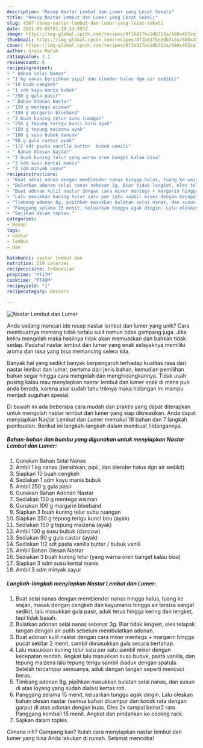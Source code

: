 ```yaml
---
description: "Resep Nastar Lembut dan Lumer yang Lezat Sekali"
title: "Resep Nastar Lembut dan Lumer yang Lezat Sekali"
slug: 4307-resep-nastar-lembut-dan-lumer-yang-lezat-sekali
date: 2021-05-05T01:19:24.997Z
image: https://img-global.cpcdn.com/recipes/8f1b817be2db713a/680x482cq70/nastar-lembut-dan-lumer-foto-resep-utama.jpg
thumbnail: https://img-global.cpcdn.com/recipes/8f1b817be2db713a/680x482cq70/nastar-lembut-dan-lumer-foto-resep-utama.jpg
cover: https://img-global.cpcdn.com/recipes/8f1b817be2db713a/680x482cq70/nastar-lembut-dan-lumer-foto-resep-utama.jpg
author: Grace Marsh
ratingvalue: 3.1
reviewcount: 6
recipeingredient:
- " Bahan Selai Nanas"
- "1 kg nanas bersihkan pipil dan blender halus dgn air sedikit"
- "10 buah cengkeh"
- "1 sdm kayu manis bubuk"
- "250 g gula pasir"
- " Bahan Adonan Nastar"
- "150 g mentega wisman"
- "100 g margarin blueband"
- "3 buah kuning telur suhu ruangan"
- "250 g tepung terigu kunci biru ayak"
- "150 g tepung maizena ayak"
- "100 g susu bubuk dancow"
- "90 g gula castor ayak"
- "1/2 sdt pasta vanilla butter  bubuk vanili"
- " Bahan Olesan Nastar"
- "3 buah kuning telur yang warna oren banget kalau bisa"
- "3 sdm susu kental manis"
- "3 sdm minyak sayur"
recipeinstructions:
- "Buat selai nanas dengan memblender nanas hingga halus, tuang ke wajan, masak dengan cengkeh dan kayumanis hingga air tersisa sangat sedikit, lalu masukkan gula pasir, aduk terus hingga kering dan lengket, tapi tidak basah."
- "Bulatkan adonan selai nanas sebesar 3g. Biar tidak lengket, oles telapak tangan dengan air putih sebelum membulatkan adonan."
- "Buat adonan kulit nastar dengan cara mixer mentega + margarin hingga pucat sekitar 2 menit, sambil dimasukkan gula secara bertahap."
- "Lalu masukkan kuning telur satu per satu sambil mixer dengan kecepatan rendah. Angkat lalu masukkan susu bubuk, pasta vanilla, dan tepung maizena lalu tepung terigu sambil diaduk dengan spatula. Setelah tercampur semuanya, aduk dengan tangan seperti mencuci beras."
- "Timbang adonan 8g, pipihkan masukkan bulatan selai nanas, dan susun di atas loyang yang sudah dialasi kertas roti."
- "Panggang selama 15 menit, keluarkan tunggu agak dingin. Lalu oleskan bahan olesan nastar (semua bahan dicampur dan kocok rata dengan garpu) di atas adonan dengan kuas. Oles 2x sampai benar2 rata. Panggang kembali 15 menit. Angkat dan pindahkan ke cooling rack."
- "Sajikan dalam toples."
categories:
- Resep
tags:
- nastar
- lembut
- dan

katakunci: nastar lembut dan 
nutrition: 219 calories
recipecuisine: Indonesian
preptime: "PT17M"
cooktime: "PT49M"
recipeyield: "1"
recipecategory: Dessert

---
```



![Nastar Lembut dan Lumer](https://img-global.cpcdn.com/recipes/8f1b817be2db713a/680x482cq70/nastar-lembut-dan-lumer-foto-resep-utama.jpg)

Anda sedang mencari ide resep nastar lembut dan lumer yang unik? Cara membuatnya memang tidak terlalu sulit namun tidak gampang juga. Jika keliru mengolah maka hasilnya tidak akan memuaskan dan bahkan tidak sedap. Padahal nastar lembut dan lumer yang enak selayaknya memiliki aroma dan rasa yang bisa memancing selera kita.



Banyak hal yang sedikit banyak berpengaruh terhadap kualitas rasa dari nastar lembut dan lumer, pertama dari jenis bahan, kemudian pemilihan bahan segar hingga cara mengolah dan menghidangkannya. Tidak usah pusing kalau mau menyiapkan nastar lembut dan lumer enak di mana pun anda berada, karena asal sudah tahu triknya maka hidangan ini mampu menjadi suguhan spesial.


Di bawah ini ada beberapa cara mudah dan praktis yang dapat diterapkan untuk mengolah nastar lembut dan lumer yang siap dikreasikan. Anda dapat menyiapkan Nastar Lembut dan Lumer memakai 18 bahan dan 7 langkah pembuatan. Berikut ini langkah-langkah dalam membuat hidangannya.

<!--inarticleads1-->

##### Bahan-bahan dan bumbu yang digunakan untuk menyiapkan Nastar Lembut dan Lumer:

1. Gunakan  Bahan Selai Nanas
1. Ambil 1 kg nanas (bersihkan, pipil, dan blender halus dgn air sedikit)
1. Siapkan 10 buah cengkeh
1. Sediakan 1 sdm kayu manis bubuk
1. Ambil 250 g gula pasir
1. Gunakan  Bahan Adonan Nastar
1. Sediakan 150 g mentega wisman
1. Gunakan 100 g margarin blueband
1. Siapkan 3 buah kuning telur suhu ruangan
1. Siapkan 250 g tepung terigu kunci biru (ayak)
1. Sediakan 150 g tepung maizena (ayak)
1. Ambil 100 g susu bubuk (dancow)
1. Sediakan 90 g gula castor (ayak)
1. Sediakan 1/2 sdt pasta vanilla butter / bubuk vanili
1. Ambil  Bahan Olesan Nastar
1. Sediakan 3 buah kuning telur (yang warna oren banget kalau bisa)
1. Siapkan 3 sdm susu kental manis
1. Ambil 3 sdm minyak sayur




<!--inarticleads2-->

##### Langkah-langkah menyiapkan Nastar Lembut dan Lumer:

1. Buat selai nanas dengan memblender nanas hingga halus, tuang ke wajan, masak dengan cengkeh dan kayumanis hingga air tersisa sangat sedikit, lalu masukkan gula pasir, aduk terus hingga kering dan lengket, tapi tidak basah.
1. Bulatkan adonan selai nanas sebesar 3g. Biar tidak lengket, oles telapak tangan dengan air putih sebelum membulatkan adonan.
1. Buat adonan kulit nastar dengan cara mixer mentega + margarin hingga pucat sekitar 2 menit, sambil dimasukkan gula secara bertahap.
1. Lalu masukkan kuning telur satu per satu sambil mixer dengan kecepatan rendah. Angkat lalu masukkan susu bubuk, pasta vanilla, dan tepung maizena lalu tepung terigu sambil diaduk dengan spatula. Setelah tercampur semuanya, aduk dengan tangan seperti mencuci beras.
1. Timbang adonan 8g, pipihkan masukkan bulatan selai nanas, dan susun di atas loyang yang sudah dialasi kertas roti.
1. Panggang selama 15 menit, keluarkan tunggu agak dingin. Lalu oleskan bahan olesan nastar (semua bahan dicampur dan kocok rata dengan garpu) di atas adonan dengan kuas. Oles 2x sampai benar2 rata. Panggang kembali 15 menit. Angkat dan pindahkan ke cooling rack.
1. Sajikan dalam toples.




Gimana nih? Gampang kan? Itulah cara menyiapkan nastar lembut dan lumer yang bisa Anda lakukan di rumah. Selamat mencoba!
